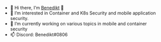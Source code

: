 - 👋 Hi there, I’m [Benedikt](https://hofmannb.dev) 👋
- 👀 I’m interested in Container and K8s Security and mobile application security.
- 🌱 I’m currently working on various topics in mobile and container security
- 📫 Discord: Benedikt#0806
